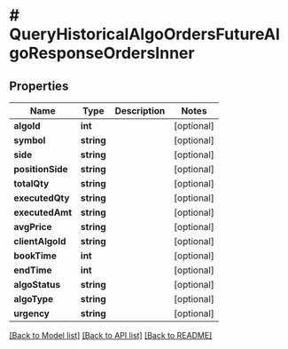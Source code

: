 # # QueryHistoricalAlgoOrdersFutureAlgoResponseOrdersInner

## Properties

Name | Type | Description | Notes
------------ | ------------- | ------------- | -------------
**algoId** | **int** |  | [optional]
**symbol** | **string** |  | [optional]
**side** | **string** |  | [optional]
**positionSide** | **string** |  | [optional]
**totalQty** | **string** |  | [optional]
**executedQty** | **string** |  | [optional]
**executedAmt** | **string** |  | [optional]
**avgPrice** | **string** |  | [optional]
**clientAlgoId** | **string** |  | [optional]
**bookTime** | **int** |  | [optional]
**endTime** | **int** |  | [optional]
**algoStatus** | **string** |  | [optional]
**algoType** | **string** |  | [optional]
**urgency** | **string** |  | [optional]

[[Back to Model list]](../../README.md#models) [[Back to API list]](../../README.md#endpoints) [[Back to README]](../../README.md)
